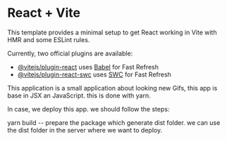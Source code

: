 # React + Vite

This template provides a minimal setup to get React working in Vite with HMR and some ESLint rules.

Currently, two official plugins are available:

- [@vitejs/plugin-react](https://github.com/vitejs/vite-plugin-react/blob/main/packages/plugin-react/README.md) uses [Babel](https://babeljs.io/) for Fast Refresh
- [@vitejs/plugin-react-swc](https://github.com/vitejs/vite-plugin-react-swc) uses [SWC](https://swc.rs/) for Fast Refresh

This application is a small application about looking new Gifs, this app is base in JSX an JavaScript.
this is done with yarn.

In case, we deploy this app. we should follow the steps:

yarn build  -- prepare the package which generate dist folder.
we can use the dist folder in the server where we want to deploy. 

